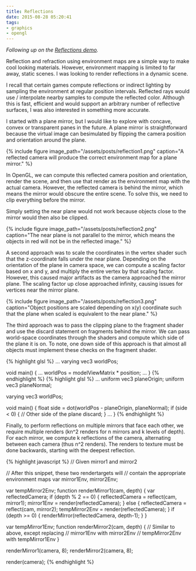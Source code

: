 ```yaml
---
title: Reflections
date: 2015-08-28 05:20:41
tags:
- graphics
- opengl
---
```

*Following up on the [Reflections demo](/projects/Reflections/").*

Reflection and refraction using environment maps are a simple way to make cool looking materials. However, environment mapping is limited to far away, static scenes. I was looking to render reflections in a dynamic scene.

I recall that certain games compute reflections or indirect lighting by sampling the environment at regular position intervals. Reflected rays would use / interpolate nearby samples to compute the reflected color. Although this is fast, efficient and would support an arbitrary number of reflective surfaces, I was also interested in something more accurate.

I started with a plane mirror, but I would like to explore with concave, convex or transparent panes in the future. A plane mirror is straightforward because the virtual image can besimulated by flipping the camera position and orientation around the plane.

{% include figure
    image_path="/assets/posts/reflection1.png"
    caption="A reflected camera will produce the correct environment map for a plane mirror."
%}

In OpenGL, we can compute this reflected camera position and orientation, render the scene, and then use that render as the environment map with the actual camera. However, the reflected camera is behind the mirror, which means the mirror would obscure the entire scene. To solve this, we need to clip everything before the mirror.

Simply setting the near plane would not work because objects close to the mirror would then also be clipped.

{% include figure
    image_path="/assets/posts/reflection2.png"
    caption="The near plane is not parallel to the mirror, which means the objects in red will not be in the reflected image."
%}

A second approach was to scale the coordinates in the vertex shader such that the z-coordinate falls under the near plane. Depending on the orientation of the plane in camera space, we can compute a scaling factor based on x and y, and multiply the entire vertex by that scaling factor. However, this caused major artifacts as the camera approached the mirror plane. The scaling factor up close approached infinity, causing issues for vertices near the mirror plane.

{% include figure
    image_path="/assets/posts/reflection3.png"
    caption="Object positions are scaled depending on x(y) coordinate such that the plane when scaled is equivalent to the near plane."
%}

The third approach was to pass the clipping plane to the fragment shader and use the discard statement on fragments behind the mirror. We can pass world-space coordinates through the shaders and compute which side of the plane it is on. To note, one down side of this approach is that almost all objects must implement these checks on the fragment shader.

{% highlight glsl %}
...
varying vec3 worldPos;

void main() {
    ...
    worldPos = modelViewMatrix * position;
    ...
}
{% endhighlight %}
{% highlight glsl %}
...
uniform vec3 planeOrigin;
uniform vec3 planeNormal;

varying vec3 worldPos;

void main() {
    float side = dot(worldPos - planeOrigin, planeNormal);
    if (side < 0) { // Other side of the plane
        discard;
    }
    ...
}
{% endhighlight %}

Finally, to perform reflections on multiple mirrors that face each other, we require multiple renders (kn^2 renders for n mirrors and k levels of depth). For each mirror, we compute k reflections of the camera, alternating between each camera (thus n^2 renders). The renders to texture must be done backwards, starting with the deepest reflection.

{% highlight javascript %}
// Given mirror1 and mirror2

// After this snippet, these two rendertargets will
// contain the appropriate environment maps
var mirror1Env, mirror2Env;

var tempMirror2Env;
function renderMirror1(cam, depth) {
    var reflectedCamera;
    if (depth % 2 == 0) {
        reflectedCamera = reflect(cam, mirror1);
        mirror1Env = render(reflectedCamera);
    }
    else {
        reflectedCamera = reflect(cam, mirror2);
        tempMirror2Env = render(reflectedCamera);
    }
    if (depth >= 0) {
        renderMIrror(reflectedCamera, depth-1);
    }
}

var tempMirror1Env;
function renderMirror2(cam, depth) {
    // Similar to above, except replacing
    // mirror1Env with mirror2Env
    // tempMirror2Env with tempMirror1Env
}

renderMirror1(camera, 8);
renderMirror2(camera, 8);

render(camera);
{% endhighlight %}
